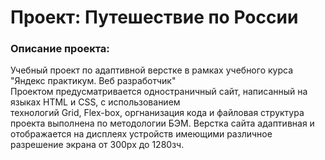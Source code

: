 # Проект: Путешествие по России

### Описание проекта:
Учебный проект по адаптивной верстке в рамках учебного курса "Яндекс практикум. Веб разработчик"  
Проектом предусматривается одностраничный сайт, написанный на языках HTML и CSS, с использованием  
технологий Grid, Flex-box, оргнанизация кода и файловая структура проекта выполнена по методологии БЭМ.
Верстка сайта адаптивная и отображается на дисплеях устройств имеющими различное разрешение экрана от 300px до 1280зч.



